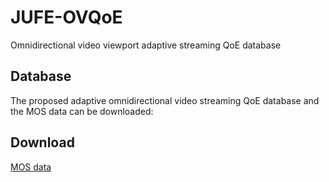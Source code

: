 # JUFE-OVQoE
Omnidirectional video viewport adaptive streaming QoE database

## Database
The proposed adaptive omnidirectional video streaming QoE database and the MOS data can be downloaded:
## Download
[MOS data](www.baidu.com)
